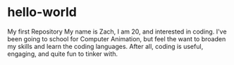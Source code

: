 # hello-world
My first Repository
My name is Zach, I am 20,  and interested in coding. I've been going to school for Computer Animation, but feel the want to broaden my skills and learn the coding languages. After all, coding is useful, engaging, and quite fun to tinker with. 
